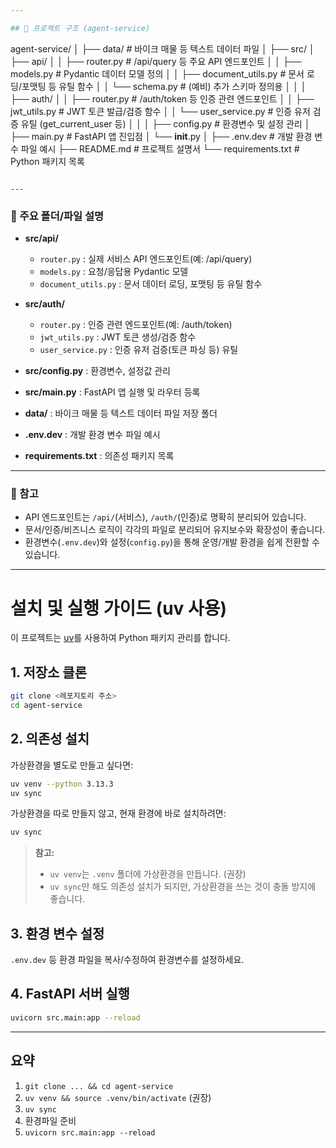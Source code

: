 ```yaml
---

## 📁 프로젝트 구조 (agent-service)

```
agent-service/
│
├── data/                        # 바이크 매물 등 텍스트 데이터 파일
│
├── src/
│   ├── api/
│   │   ├── router.py            # /api/query 등 주요 API 엔드포인트
│   │   ├── models.py            # Pydantic 데이터 모델 정의
│   │   ├── document_utils.py    # 문서 로딩/포맷팅 등 유틸 함수
│   │   └── schema.py            # (예비) 추가 스키마 정의용
│   │
│   ├── auth/
│   │   ├── router.py            # /auth/token 등 인증 관련 엔드포인트
│   │   ├── jwt_utils.py         # JWT 토큰 발급/검증 함수
│   │   └── user_service.py      # 인증 유저 검증 유틸 (get_current_user 등)
│   │
│   ├── config.py                # 환경변수 및 설정 관리
│   ├── main.py                  # FastAPI 앱 진입점
│   └── __init__.py
│
├── .env.dev                     # 개발 환경 변수 파일 예시
├── README.md                    # 프로젝트 설명서
└── requirements.txt             # Python 패키지 목록
```

---
```


### 📂 주요 폴더/파일 설명

- **src/api/**
  - `router.py` : 실제 서비스 API 엔드포인트(예: /api/query)
  - `models.py` : 요청/응답용 Pydantic 모델
  - `document_utils.py` : 문서 데이터 로딩, 포맷팅 등 유틸 함수

- **src/auth/**
  - `router.py` : 인증 관련 엔드포인트(예: /auth/token)
  - `jwt_utils.py` : JWT 토큰 생성/검증 함수
  - `user_service.py` : 인증 유저 검증(토큰 파싱 등) 유틸

- **src/config.py** : 환경변수, 설정값 관리
- **src/main.py** : FastAPI 앱 실행 및 라우터 등록

- **data/** : 바이크 매물 등 텍스트 데이터 파일 저장 폴더

- **.env.dev** : 개발 환경 변수 파일 예시
- **requirements.txt** : 의존성 패키지 목록

---

### 📝 참고

- API 엔드포인트는 `/api/`(서비스), `/auth/`(인증)로 명확히 분리되어 있습니다.
- 문서/인증/비즈니스 로직이 각각의 파일로 분리되어 유지보수와 확장성이 좋습니다.
- 환경변수(`.env.dev`)와 설정(`config.py`)을 통해 운영/개발 환경을 쉽게 전환할 수 있습니다.

---


# 설치 및 실행 가이드 (uv 사용)

이 프로젝트는 [uv](https://github.com/astral-sh/uv)를 사용하여 Python 패키지 관리를 합니다.

## 1. 저장소 클론
```bash
git clone <레포지토리 주소>
cd agent-service
```

## 2. 의존성 설치
가상환경을 별도로 만들고 싶다면:
```bash
uv venv --python 3.13.3
uv sync
```

가상환경을 따로 만들지 않고, 현재 환경에 바로 설치하려면:
```bash
uv sync
```

> **참고:**
> - `uv venv`는 `.venv` 폴더에 가상환경을 만듭니다. (권장)
> - `uv sync`만 해도 의존성 설치가 되지만, 가상환경을 쓰는 것이 충돌 방지에 좋습니다.

## 3. 환경 변수 설정
`.env.dev` 등 환경 파일을 복사/수정하여 환경변수를 설정하세요.

## 4. FastAPI 서버 실행
```bash
uvicorn src.main:app --reload
```

---

## 요약
1. `git clone ... && cd agent-service`
2. `uv venv && source .venv/bin/activate` (권장)
3. `uv sync`
4. 환경파일 준비
5. `uvicorn src.main:app --reload`
